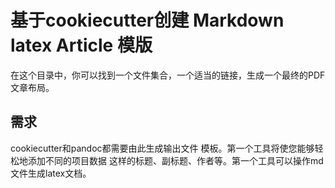 基于cookiecutter创建 Markdown latex Article 模版
================

在这个目录中，你可以找到一个文件集合，一个适当的链接，生成一个最终的PDF文章布局。

需求
------------
cookiecutter和pandoc都需要由此生成输出文件
模板。第一个工具将使您能够轻松地添加不同的项目数据
这样的标题、副标题、作者等。第一个工具可以操作md文件生成latex文档。